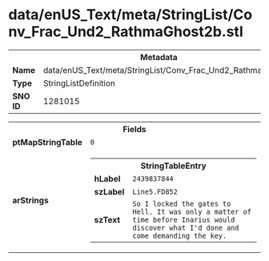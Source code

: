<h1>data/enUS_Text/meta/StringList/Conv_Frac_Und2_RathmaGhost2b.stl</h1><table><tr><th colspan="100%">Metadata</th></tr><tr><td><b>Name</b></td><td>data/enUS_Text/meta/StringList/Conv_Frac_Und2_RathmaGhost2b.stl</td></tr><tr><td><b>Type</b></td><td>StringListDefinition</td></tr><tr><td><b>SNO ID</b></td><td>1281015</td></tr></table>

<table><tr><th colspan="100%">Fields</th></tr><tr><td><b>ptMapStringTable</b></td><td><code>0</code></td></tr><tr><td><b>arStrings</b></td><td><table><tr><th colspan="100%">StringTableEntry</th></tr><tr><td><b>hLabel</b></td><td><code>2439837844</code></td></tr><tr><td><b>szLabel</b></td><td><code>Line5.FD852</code></td></tr><tr><td><b>szText</b></td><td><code>So I locked the gates to Hell. It was only a matter of time before Inarius would discover what I'd done and come demanding the key.</code></td></tr></table>


</td></tr></table>

